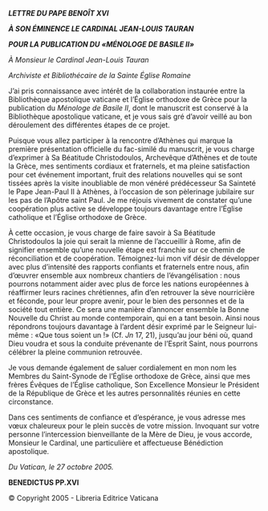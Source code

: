 ***LETTRE DU PAPE BENOÎT XVI***

***À SON ÉMINENCE LE CARDINAL JEAN-LOUIS TAURAN***

***POUR LA PUBLICATION DU «MÉNOLOGE DE BASILE II»***

*À Monsieur le Cardinal Jean-Louis Tauran*

*Archiviste et Bibliothécaire de la Sainte Église Romaine*

J’ai pris connaissance avec intérêt de la collaboration instaurée entre la Bibliothèque apostolique vaticane et l’Église orthodoxe de Grèce pour la publication du *Ménologe de Basile II*, dont le manuscrit est conservé à la Bibliothèque apostolique vaticane, et je vous sais gré d’avoir veillé au bon déroulement des différentes étapes de ce projet.

Puisque vous allez participer à la rencontre d’Athènes qui marque la première présentation officielle du fac-similé du manuscrit, je vous charge d’exprimer à Sa Béatitude Christodoulos, Archevêque d’Athènes et de toute la Grèce, mes sentiments cordiaux et fraternels, et ma pleine satisfaction pour cet événement important, fruit des relations nouvelles qui se sont tissées après la visite inoubliable de mon vénéré prédécesseur Sa Sainteté le Pape Jean-Paul II à Athènes, à l’occasion de son pèlerinage jubilaire sur les pas de l’Apôtre saint Paul. Je me réjouis vivement de constater qu’une coopération plus active se développe toujours davantage entre l’Église catholique et l’Église orthodoxe de Grèce.

À cette occasion, je vous charge de faire savoir à Sa Béatitude Christodoulos la joie qui serait la mienne de l’accueillir à Rome, afin de signifier ensemble qu’une nouvelle étape est franchie sur ce chemin de réconciliation et de coopération. Témoignez-lui mon vif désir de développer avec plus d’intensité des rapports confiants et fraternels entre nous, afin d’œuvrer ensemble aux nombreux chantiers de l’évangélisation : nous pourrons notamment aider avec plus de force les nations européennes à réaffirmer leurs racines chrétiennes, afin d’en retrouver la sève nourricière et féconde, pour leur propre avenir, pour le bien des personnes et de la société tout entière. Ce sera une manière d’annoncer ensemble la Bonne Nouvelle du Christ au monde contemporain, qui en a tant besoin. Ainsi nous répondrons toujours davantage à l’ardent désir exprimé par le Seigneur lui-même : «Que tous soient un !» (Cf. *Jn* 17, 21), jusqu’au jour béni où, quand Dieu voudra et sous la conduite prévenante de l’Esprit Saint, nous pourrons célébrer la pleine communion retrouvée.

Je vous demande également de saluer cordialement en mon nom les Membres du Saint-Synode de l’Église orthodoxe de Grèce, ainsi que mes frères Évêques de l’Église catholique, Son Excellence Monsieur le Président de la République de Grèce et les autres personnalités réunies en cette circonstance.

Dans ces sentiments de confiance et d’espérance, je vous adresse mes vœux chaleureux pour le plein succès de votre mission. Invoquant sur votre personne l’intercession bienveillante de la Mère de Dieu, je vous accorde, Monsieur le Cardinal, une particulière et affectueuse Bénédiction apostolique.

*Du Vatican, le 27 octobre 2005.*

**BENEDICTUS PP.XVI**

© Copyright 2005 - Libreria Editrice Vaticana